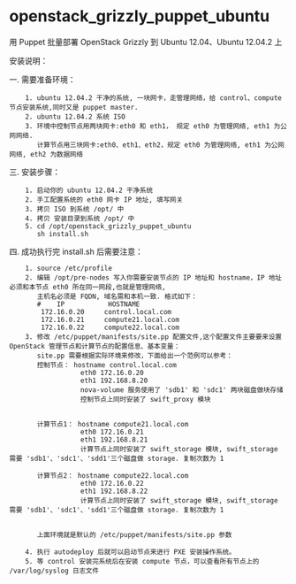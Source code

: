 openstack_grizzly_puppet_ubuntu
===============================

用 Puppet 批量部署 OpenStack Grizzly 到 Ubuntu 12.04、Ubuntu 12.04.2 上

安装说明：


一. 需要准备环境：  
    
        1. ubuntu 12.04.2 干净的系统, 一块网卡，走管理网络，给 control、compute 节点安装系统,同时又是 puppet master.
        2. ubuntu 12.04.2 系统 ISO 
        3. 环境中控制节点用两块网卡:eth0 和 eth1， 规定 eth0 为管理网络, eth1 为公网网络. 
           计算节点用三块网卡:eth0、eth1、eth2，规定 eth0 为管理网络, eth1 为公网网络, eth2 为数据网络 

三. 安装步骤：
    
        1. 启动你的 ubuntu 12.04.2 干净系统
        2. 手工配置系统的 eth0 网卡 IP 地址, 填写网关
        3. 拷贝 ISO 到系统 /opt/ 中
        4. 拷贝 安装目录到系统 /opt/ 中
        5. cd /opt/openstack_grizzly_puppet_ubuntu
           sh install.sh


四. 成功执行完 install.sh 后需要注意：

        1. source /etc/profile
        2. 编辑 /opt/pre-nodes 写入你需要安装节点的 IP 地址和 hostname，IP 地址必须和本节点 eth0 所在同一网段,也就是管理网络, 
           主机名必须是 FQDN, 域名需和本机一致. 格式如下：
           #    IP           HOSTNAME
            172.16.0.20     control.local.com
            172.16.0.21     compute21.local.com
            172.16.0.22     compute22.local.com
        3. 修改 /etc/puppet/manifests/site.pp 配置文件,这个配置文件主要要来设置 OpenStack 管理节点和计算节点的配置信息、基本变量：
           site.pp 需要根据实际环境来修改，下面给出一个范例可以参考：
           控制节点： hostname control.local.com
                      eth0 172.16.0.20
                      eth1 192.168.8.20
                      nova-volume 服务使用了 'sdb1' 和 'sdc1' 两块磁盘做块存储
                      控制节点上同时安装了 swift_proxy 模块


           计算节点1： hostname compute21.local.com
                      eth0 172.16.0.21
                      eth1 192.168.8.21
                      计算节点上同时安装了 swift_storage 模块, swift_storage 需要 'sdb1'、'sdc1'、'sdd1'三个磁盘做 storage. 复制次数为 1

           计算节点2： hostname compute22.local.com
                      eth0 172.16.0.22
                      eth1 192.168.8.22
                      计算节点上同时安装了 swift_storage 模块, swift_storage 需要 'sdb1'、'sdc1'、'sdd1'三个磁盘做 storage. 复制次数为 1


           上面环境就是默认的 /etc/puppet/manifests/site.pp 参数
    
        4. 执行 autodeploy 后就可以启动节点来进行 PXE 安装操作系统。
        5. 等 control 安装完系统后在安装 compute 节点，可以查看所有节点上的 /var/log/syslog 日志文件
